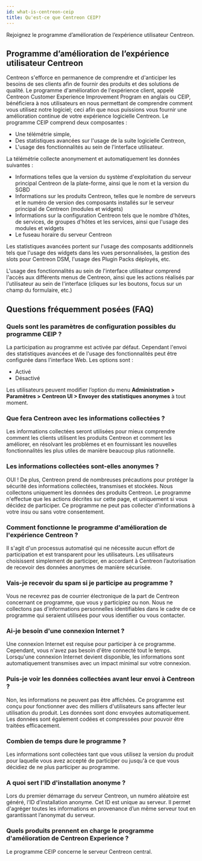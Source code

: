 ```yaml
---
id: what-is-centreon-ceip
title: Qu'est-ce que Centreon CEIP?
---
```


Rejoignez le programme d’amélioration de l’expérience utilisateur Centreon.

## Programme d’amélioration de l’expérience utilisateur Centreon

Centreon s'efforce en permanence de comprendre et d'anticiper les besoins de ses
clients afin de fournir des produits et des solutions de qualité. Le programme
d'amélioration de l'expérience client, appelé Centreon Customer Experience
Improvement Program en anglais ou CEIP, bénéficiera à nos utilisateurs en nous
permettant de comprendre comment vous utilisez notre logiciel; ceci afin que
nous puissions vous fournir une amélioration continue de votre expérience
logicielle Centreon. Le programme CEIP comprend deux composantes :

  - Une télémétrie simple,
  - Des statistiques avancées sur l'usage de la suite logicielle Centreon,
  - L'usage des fonctionnalités au sein de l'interface utilisateur.

La télémétrie collecte anonymement et automatiquement les données suivantes :

  - Informations telles que la version du système d'exploitation du serveur
    principal Centreon de la plate-forme, ainsi que le nom et la version du SGBD
  - Informations sur les produits Centreon, telles que le nombre de serveurs et
    le numéro de version des composants installés sur le serveur principal de
    Centreon (modules et widgets)
  - Informations sur la configuration Centreon tels que le nombre d'hôtes, de
    services, de groupes d'hôtes et les services, ainsi que l'usage des modules
    et widgets
  - Le fuseau horaire du serveur Centreon

Les statistiques avancées portent sur l'usage des composants additionnels tels que l'usage des widgets dans les vues
personnalisées, la gestion des slots pour Centreon DSM, l'usage des Plugin Packs déployés, etc.

L'usage des fonctionnalités au sein de l'interface utilisateur comprend l'accès aux différents menus de Centreon, ainsi
que les actions réalisés par l'utilisateur au sein de l'interface (cliques sur les boutons, focus sur un champ du
formulaire, etc.)

## Questions fréquemment posées (FAQ)

### Quels sont les paramètres de configuration possibles du programme CEIP ?

La participation au programme est activée par défaut. Cependant l'envoi des statistiques avancées et de l'usage des
fonctionnalités peut être configurée dans l'interface Web. Les options sont :

  - Activé
  - Désactivé

Les utilisateurs peuvent modifier l’option du menu **Administration \>
Paramètres \> Centreon UI \> Envoyer des statistiques anonymes** à tout moment.

### Que fera Centreon avec les informations collectées ?

Les informations collectées seront utilisées pour mieux comprendre comment les
clients utilisent les produits Centreon et comment les améliorer, en résolvant
les problèmes et en fournissant les nouvelles fonctionnalités les plus utiles de
manière beaucoup plus rationnelle.

### Les informations collectées sont-elles anonymes ?

OUI \! De plus, Centreon prend de nombreuses précautions pour protéger la
sécurité des informations collectées, transmises et stockées. Nous collectons
uniquement les données des produits Centreon. Le programme n'effectue que les
actions décrites sur cette page, et uniquement si vous décidez de participer. Ce
programme ne peut pas collecter d'informations à votre insu ou sans votre
consentement.

### Comment fonctionne le programme d'amélioration de l'expérience Centreon ?

Il s'agit d'un processus automatisé qui ne nécessite aucun effort de
participation et est transparent pour les utilisateurs. Les utilisateurs
choisissent simplement de participer, en accordant à Centreon l’autorisation de
recevoir des données anonymes de manière sécurisée.

### Vais-je recevoir du spam si je participe au programme ?

Vous ne recevrez pas de courrier électronique de la part de Centreon concernant
ce programme, que vous y participiez ou non. Nous ne collectons pas
d'informations personnelles identifiables dans le cadre de ce programme qui
seraient utilisées pour vous identifier ou vous contacter.

### Ai-je besoin d'une connexion Internet ?

Une connexion Internet est requise pour participer à ce programme. Cependant,
vous n'avez pas besoin d'être connecté tout le temps. Lorsqu'une connexion
Internet devient disponible, les informations sont automatiquement transmises
avec un impact minimal sur votre connexion.

### Puis-je voir les données collectées avant leur envoi à Centreon ?

Non, les informations ne peuvent pas être affichées. Ce programme est conçu pour
fonctionner avec des milliers d'utilisateurs sans affecter leur utilisation du
produit. Les données sont donc envoyées automatiquement. Les données sont
également codées et compressées pour pouvoir être traitées efficacement.

### Combien de temps dure le programme ?

Les informations sont collectées tant que vous utilisez la version du produit
pour laquelle vous avez accepté de participer ou jusqu'à ce que vous décidiez de
ne plus participer au programme.

### A quoi sert l'ID d'installation anonyme ?

Lors du premier démarrage du serveur Centreon, un numéro aléatoire est généré,
l’ID d’installation anonyme. Cet ID est unique au serveur. Il permet d'agréger
toutes les informations en provenance d’un même serveur tout en garantissant
l’anonymat du serveur.

### Quels produits prennent en charge le programme d'amélioration de Centreon Experience ?

Le programme CEIP concerne le serveur Centreon central.

